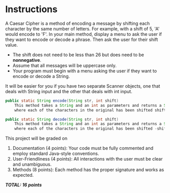 # Instructions

A Caesar Cipher is a method of encoding a message by shifting each character by the same number of letters.
For example, with a shift of 5, 'A' would encode to 'F'.
In your main method, display a menu to ask the user if they want to encode or decode a phrase.
Then ask the user for their shift value. 

* The shift does not need to be less than 26 but does need to be **nonnegative**.
* Assume that all messages will be uppercase only.
* Your program must begin with a menu asking the user if they want to encode or decode a String.

It will be easier for you if you have two separate Scanner objects, one that deals with String input and the
other that deals with int input.

```java
public static String encode(String str, int shift)
    This method takes a String and an int as parameters and returns a String,
    where each of the characters in the original has been shifted shift number of characters.
```

```java
public static String decode(String str, int shift)
    This method takes a String and an int as parameters and returns a String,
    where each of the characters in the original has been shifted -shift number of characters.
```

This project will be graded on

1. Documentation (4 points): Your code must be fully commented and employ standard Java-style conventions.
2. User-Friendliness (4 points): All interactions with the user must be clear and unambiguous.
3. Methods (8 points): Each method has the proper signature and works as expected.

***TOTAL: 16 points***
